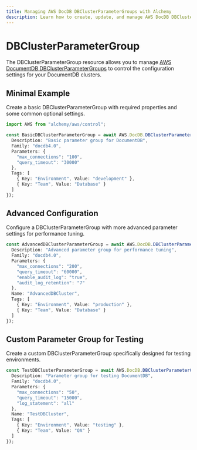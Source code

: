 ```yaml
---
title: Managing AWS DocDB DBClusterParameterGroups with Alchemy
description: Learn how to create, update, and manage AWS DocDB DBClusterParameterGroups using Alchemy Cloud Control.
---
```


# DBClusterParameterGroup

The DBClusterParameterGroup resource allows you to manage [AWS DocumentDB DBClusterParameterGroups](https://docs.aws.amazon.com/docdb/latest/userguide/) to control the configuration settings for your DocumentDB clusters.

## Minimal Example

Create a basic DBClusterParameterGroup with required properties and some common optional settings.

```ts
import AWS from "alchemy/aws/control";

const BasicDBClusterParameterGroup = await AWS.DocDB.DBClusterParameterGroup("BasicDBClusterParameterGroup", {
  Description: "Basic parameter group for DocumentDB",
  Family: "docdb4.0",
  Parameters: {
    "max_connections": "100",
    "query_timeout": "30000"
  },
  Tags: [
    { Key: "Environment", Value: "development" },
    { Key: "Team", Value: "Database" }
  ]
});
```

## Advanced Configuration

Configure a DBClusterParameterGroup with more advanced parameter settings for performance tuning.

```ts
const AdvancedDBClusterParameterGroup = await AWS.DocDB.DBClusterParameterGroup("AdvancedDBClusterParameterGroup", {
  Description: "Advanced parameter group for performance tuning",
  Family: "docdb4.0",
  Parameters: {
    "max_connections": "200",
    "query_timeout": "60000",
    "enable_audit_log": "true",
    "audit_log_retention": "7"
  },
  Name: "AdvancedDBCluster",
  Tags: [
    { Key: "Environment", Value: "production" },
    { Key: "Team", Value: "Database" }
  ]
});
```

## Custom Parameter Group for Testing

Create a custom DBClusterParameterGroup specifically designed for testing environments.

```ts
const TestDBClusterParameterGroup = await AWS.DocDB.DBClusterParameterGroup("TestDBClusterParameterGroup", {
  Description: "Parameter group for testing DocumentDB",
  Family: "docdb4.0",
  Parameters: {
    "max_connections": "50",
    "query_timeout": "15000",
    "log_statement": "all"
  },
  Name: "TestDBCluster",
  Tags: [
    { Key: "Environment", Value: "testing" },
    { Key: "Team", Value: "QA" }
  ]
});
```